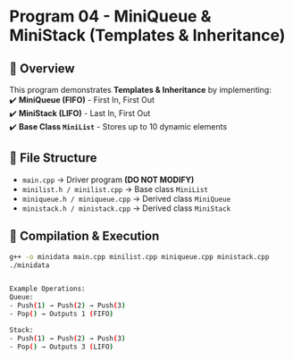 # Program 04 - MiniQueue & MiniStack (Templates & Inheritance)  

## 📌 Overview  
This program demonstrates **Templates & Inheritance** by implementing:  
✔️ **MiniQueue (FIFO)** - First In, First Out  
✔️ **MiniStack (LIFO)** - Last In, First Out  
✔️ **Base Class `MiniList`** - Stores up to 10 dynamic elements  

## 📂 File Structure  
- `main.cpp` → Driver program **(DO NOT MODIFY)**  
- `minilist.h / minilist.cpp` → Base class `MiniList`  
- `miniqueue.h / miniqueue.cpp` → Derived class `MiniQueue`  
- `ministack.h / ministack.cpp` → Derived class `MiniStack`  

## 🔧 Compilation & Execution  
```bash
g++ -o minidata main.cpp minilist.cpp miniqueue.cpp ministack.cpp
./minidata


Example Operations:
Queue:
- Push(1) → Push(2) → Push(3)
- Pop() → Outputs 1 (FIFO)

Stack:
- Push(1) → Push(2) → Push(3)
- Pop() → Outputs 3 (LIFO)